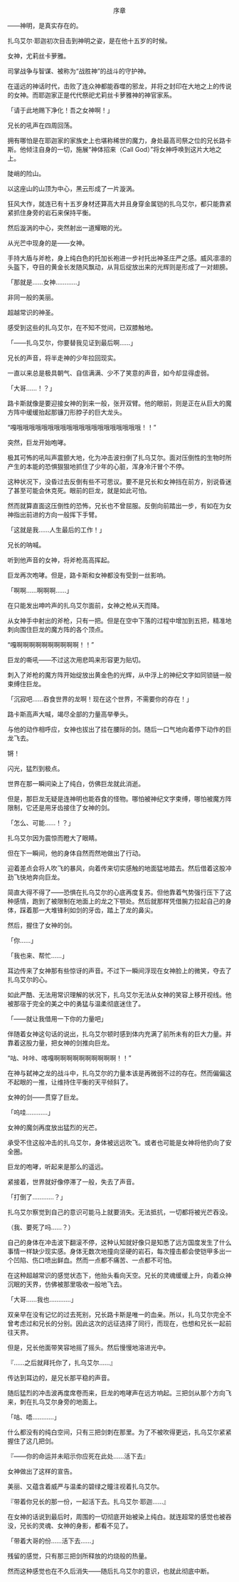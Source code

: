 <p align="center">序章</p>

——神明，是真实存在的。

扎乌艾尔·耶迦初次目击到神明之姿，是在他十五岁的时候。

女神，尤莉丝卡萝雅。

司掌战争与智谋、被称为“战胜神”的战斗的守护神。

在遥远的神话时代，击败了连众神都能吞噬的邪龙，并将之封印在大地之上的传说的女神。而耶迦家正是代代祭祀尤莉丝卡萝雅神的神官家系。

「请于此地赐下净化！吾之女神啊！」

兄长的吼声在四周回荡。

拥有哪怕是在耶迦家的家族史上也堪称稀世的魔力，身处最高司祭之位的兄长路卡斯。他倾注自身的一切，施展“神体招来（Call God）”将女神呼唤到这片大地之上。

陡峭的险山。

以这座山的山顶为中心，黑云形成了一片漩涡。

狂风大作，就连已有十五岁身材还算高大并且身穿金属铠的扎乌艾尔，都只能靠紧紧抓住身旁的岩石来保持平衡。

然后漩涡的中心，突然射出一道耀眼的光。

从光芒中现身的是——女神。

手持大盾与斧枪，身上纯白色的托加长袍进一步衬托出神圣庄严之感。威风凛凛的头盔下，夺目的黄金长发随风飘动，从背后绽放出来的光辉则是形成了一对翅膀。

「那就是……女神…………」

非同一般的美丽。

超越常识的神圣。

感受到这些的扎乌艾尔，在不知不觉间，已双膝触地。

「——扎乌艾尔，你要替我见证到最后啊……」

兄长的声音，将半走神的少年拉回现实。

一直以来总是极具朝气、自信满满、少不了笑意的声音，如今却显得虚弱。

「大哥……！？」

路卡斯就像是要迎接女神的到来一般，张开双臂。他的眼前，则是正在从巨大的魔方阵中缓缓抬起那镰刀形脖子的巨大龙头。

“嘎哦哦哦哦哦哦哦哦哦哦哦哦哦哦哦哦哦哦哦哦！！”

突然，巨龙开始咆哮。

极其可怖的吼叫声震颤大地，化为冲击波扫倒了扎乌艾尔。面对压倒性的生物时所产生的本能的恐惧狠狠地抓住了少年的心脏，浑身冷汗冒个不停。

这种状况下，没昏过去反倒有些不可思议。要不是兄长和女神挡在前方，别说昏迷了甚至可能会休克死。眼前的巨龙，就是如此可怕。

然而就算直面这压倒性的恐怖，兄长也不曾屈服。反倒向前踏出一步，有如在为女神指出前进的方向一般挥下手臂。

「这就是我……人生最后的工作！」

兄长的呐喊。

听到他声音的女神，将斧枪高高挥起。

巨龙再次咆哮。但是，路卡斯和女神都没有受到一丝影响。

「啊啊……啊啊啊……」

在只能发出呻吟声的扎乌艾尔面前，女神之枪从天而降。

从女神手中射出的斧枪，只有一把。但是在空中下落的过程中增加到五把，精准地刺向围住巨龙的魔方阵的各个顶点。

“嘎啊啊啊啊啊啊啊啊啊啊！！”

巨龙的嘶吼——不过这次用悲鸣来形容更为贴切。

刺入了斧枪的魔方阵开始绽放出黄金色的光辉，从中浮上的神纪文字如同锁链一般束缚住巨龙。

「沉寂吧……吞食世界的龙啊！现在这个世界，不需要你的存在！」

路卡斯高声大喊，竭尽全部的力量高举拳头。

与他的动作相呼应，女神也拔出了挂在腰际的剑。随后一口气地向着停下动作的巨龙飞去。

锵！

闪光，猛烈到极点。

世界在那一瞬间染上了纯白，仿佛巨龙就此消逝。

但是，那巨龙无疑是连神明也能吞食的怪物。哪怕被神纪文字束缚，哪怕被魔方阵限制，它还是用牙齿接住了女神的剑。

「怎么、可能……！？」

扎乌艾尔因为震惊而瞪大了眼睛。

但在下一瞬间，他的身体自然而然地做出了行动。

迎着差点会将人吹飞的暴风，向着传来切实感触的地面猛地踏去。然后借着这股冲劲飞快地奔向巨龙。

简直大得不得了——恐惧在扎乌艾尔的心底再度复苏。但他靠着气势强行压下了这种感情，跑到了被限制在地面上的龙之下颚处。然后就那样凭借腕力拉起自己的身体，踩着那一大堆锋利如剑的牙齿，踏上了龙的鼻尖。

然后，握住了女神的剑。

「你……」

「我也来、帮忙……」

耳边传来了女神那有些惊讶的声音。不过下一瞬间浮现在女神脸上的微笑，夺去了扎乌艾尔的心。

如此严酷、无法用常识理解的状况下，扎乌艾尔无法从女神的笑容上移开视线。他被那宿于完全的美之中的勇猛与温柔彻底迷住了。

「——就让我借用一下你的力量吧」

伴随着女神这句话的说出，扎乌艾尔顿时感到体内充满了前所未有的巨大力量。并靠着这股力量，把女神的剑推向巨龙。

“咕、咔咔、喀嘎啊啊啊啊啊啊啊啊啊啊！！”

在神与弑神之龙的战斗中，扎乌艾尔的力量本该是再微弱不过的存在。然而偏偏这不起眼的一推，让维持住平衡的天平倾斜了。

女神的剑——贯穿了巨龙。

「呜哇…………」

女神的魔剑再度放出猛烈的光芒。

承受不住这般冲击的扎乌艾尔，身体被远远吹飞。或者也可能是女神将他扔向了安全圈。

巨龙的咆哮，听起来是那么的遥远。

紧接着，世界就好像停滞了一般，失去了声音。

「打倒了…………？」

扎乌艾尔察觉到自己的意识可能马上就要消失。无法抵抗，一切都将被光芒吞没。

（我、要死了吗……？）

自己的身体在冲击波下翻滚不停，这种认知就好像只是知悉了远方国度发生了什么事情一样缺少现实感。身体无数次地撞向坚硬的岩石，每次撞击都会使铠甲多出一个凹陷、伤口喷出鲜血。然而一点都不痛苦、一点都不可怕。

在这种超越常识的感觉状态下，他抬头看向天空。兄长的灵魂缓缓上升，向着众神沉眠的天界，仿佛被那里吸收一般地飞去。

「大哥……我也…………」

双亲早在没有记忆的过去死别，兄长路卡斯是唯一的血亲。所以，扎乌艾尔完全不曾考虑过和兄长的分别。因此这次的远征选择了同行，而现在，也想和兄长一起前往天界。

但是，兄长他面带笑容地摇了摇头。然后慢慢地溶进光中。

『……之后就拜托你了，扎乌艾尔……』

传达到耳边的，是兄长那平稳的声音。

随后猛烈的冲击波再度席卷而来，巨龙的咆哮声在远方响起。三把剑从那个方向飞来，刺在扎乌艾尔身旁的地面上。

「咕、唔…………」

什么都没有的纯白空间，只有三把剑刺在那里。为了不被吹得更远，扎乌艾尔紧紧握住了这几把剑。

『——你的命运并未昭示你应死在此处……活下去』

女神做出了这样的宣告。

美丽、又蕴含着威严与温柔的碧绿之瞳注视着扎乌艾尔。

『带着你兄长的那一份，一起活下去。扎乌艾尔·耶迦……』

在女神的话说到最后时，周围的一切彻底开始被染上纯白。就连超常的感觉也被吞没，兄长的灵魂、女神的身影，都看不见了。

「带着大哥的份……活下去……」

残留的感觉，只有那三把剑所释放的灼烧般的热量。

然而这种感觉也在不久后消失——随后扎乌艾尔的意识，也就此彻底中断。

